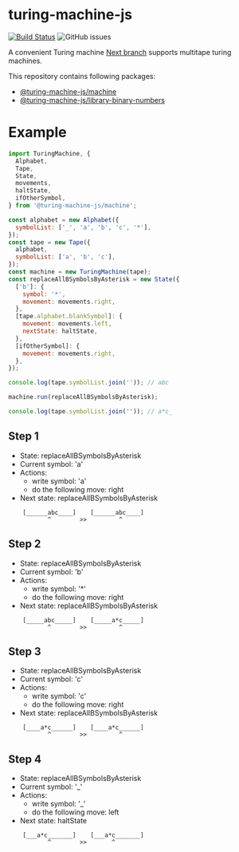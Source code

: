 # turing-machine-js

[![Build Status](https://travis-ci.com/mellonis/turing-machine-js.svg?branch=master)](https://travis-ci.com/mellonis/turing-machine-js)
![GitHub issues](https://img.shields.io/github/issues/mellonis/turing-machine-js)

A convenient Turing machine [Next branch](https://github.com/mellonis/turing-machine-js/tree/next) supports multitape turing machines.

This repository contains following packages:
* [@turing-machine-js/machine](https://github.com/mellonis/turing-machine-js/tree/master/packages/machine)
* [@turing-machine-js/library-binary-numbers](https://github.com/mellonis/turing-machine-js/tree/master/packages/library-binary-numbers)

# Example

```javascript
import TuringMachine, {
  Alphabet,
  Tape,
  State,
  movements,
  haltState,
  ifOtherSymbol,
} from '@turing-machine-js/machine';

const alphabet = new Alphabet({
  symbolList: ['_', 'a', 'b', 'c', '*'],
});
const tape = new Tape({
  alphabet,
  symbolList: ['a', 'b', 'c'],
});
const machine = new TuringMachine(tape);
const replaceAllBSymbolsByAsterisk = new State({
  ['b']: {
    symbol: '*',
    movement: movements.right,
  },
  [tape.alphabet.blankSymbol]: {
    movement: movements.left,
    nextState: haltState,
  },
  [ifOtherSymbol]: {
    movement: movements.right,
  },
});

console.log(tape.symbolList.join('')); // abc

machine.run(replaceAllBSymbolsByAsterisk);

console.log(tape.symbolList.join('')); // a*c_
```

## Step 1
- State: replaceAllBSymbolsByAsterisk
- Current symbol: 'a'
- Actions:
  - write symbol: 'a'
  - do the following move: right
- Next state: replaceAllBSymbolsByAsterisk
```
    [______abc____]    [______abc____]
           ^        >>         ^     
```

## Step 2
- State: replaceAllBSymbolsByAsterisk
- Current symbol: 'b'
- Actions:
  - write symbol: '*'
  - do the following move: right
- Next state: replaceAllBSymbolsByAsterisk
```
    [_____abc_____]    [_____a*c_____]
           ^        >>         ^     
```

## Step 3
- State: replaceAllBSymbolsByAsterisk
- Current symbol: 'c'
- Actions:
  - write symbol: 'c'
  - do the following move: right
- Next state: replaceAllBSymbolsByAsterisk
```
    [____a*c______]    [____a*c______]
           ^        >>         ^     
```

## Step 4
- State: replaceAllBSymbolsByAsterisk
- Current symbol: '_'
- Actions:
  - write symbol: '_'
  - do the following move: left
- Next state: haltState
```
    [___a*c_______]    [___a*c_______]
           ^        >>       ^       
```
